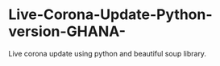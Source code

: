 # Live-Corona-Update-Python-version-GHANA-
Live corona update using python and beautiful soup library.
